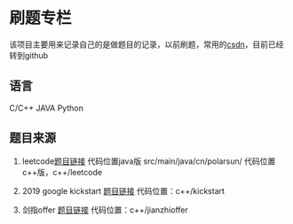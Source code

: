 ﻿# 刷题专栏

该项目主要用来记录自己的是做题目的记录，以前刷题，常用的[csdn](<https://blog.csdn.net/qiuxueming_csdn>)，目前已经转到github

## 语言

C/C++
JAVA
Python

## 题目来源

1. leetcode[题目链接](<https://leetcode.com/problemset/top-100-liked-questions/>)
代码位置java版 src/main/java/cn/polarsun/
代码位置c++版，c++/leetcode

2. 2019 google kickstart [题目链接](<https://codingcompetitions.withgoogle.com/kickstart/archive/2019>)
代码位置：c++/kickstart

3. 剑指offer [题目链接](<https://www.nowcoder.com/ta/coding-interviews>)
代码位置：c++/jianzhioffer
